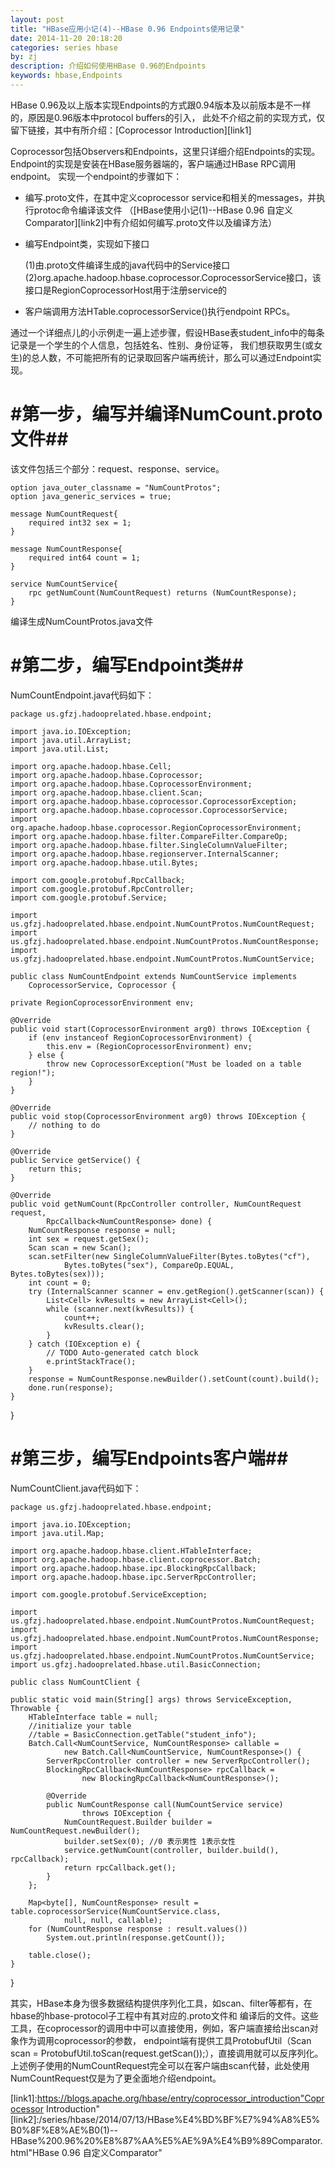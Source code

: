 ```yaml
---
layout: post
title: "HBase应用小记(4)--HBase 0.96 Endpoints使用记录"
date: 2014-11-20 20:18:20
categories: series hbase
by: zj
description: 介绍如何使用HBase 0.96的Endpoints
keywords: hbase,Endpoints
---
```

HBase 0.96及以上版本实现Endpoints的方式跟0.94版本及以前版本是不一样的，原因是0.96版本中protocol buffers的引入，
此处不介绍之前的实现方式，仅留下链接，其中有所介绍：[Coprocessor Introduction][link1]

Coprocessor包括Observers和Endpoints，这里只详细介绍Endpoints的实现。Endpoint的实现是安装在HBase服务器端的，客户端通过HBase RPC调用endpoint。
实现一个endpoint的步骤如下：

* 编写.proto文件，在其中定义coprocessor service和相关的messages，并执行protoc命令编译该文件
（[HBase使用小记(1)--HBase 0.96 自定义Comparator][link2]中有介绍如何编写.proto文件以及编译方法）

* 编写Endpoint类，实现如下接口

	(1)由.proto文件编译生成的java代码中的Service接口
	(2)org.apache.hadoop.hbase.coprocessor.CoprocessorService接口，该接口是RegionCoprocessorHost用于注册service的
	
* 客户端调用方法HTable.coprocessorService()执行endpoint RPCs。

通过一个详细点儿的小示例走一遍上述步骤，假设HBase表student_info中的每条记录是一个学生的个人信息，包括姓名、性别、身份证等，
我们想获取男生(或女生)的总人数，不可能把所有的记录取回客户端再统计，那么可以通过Endpoint实现。

#  #第一步，编写并编译NumCount.proto文件##

该文件包括三个部分：request、response、service。

	option java_outer_classname = "NumCountProtos";
	option java_generic_services = true;
	
	message NumCountRequest{
		required int32 sex = 1;
	}
	
	message NumCountResponse{
		required int64 count = 1;
	}
	
	service NumCountService{
		rpc getNumCount(NumCountRequest) returns (NumCountResponse);
	}
	
编译生成NumCountProtos.java文件
	
#  #第二步，编写Endpoint类##

NumCountEndpoint.java代码如下：

	package us.gfzj.hadooprelated.hbase.endpoint;
	
	import java.io.IOException;
	import java.util.ArrayList;
	import java.util.List;
	
	import org.apache.hadoop.hbase.Cell;
	import org.apache.hadoop.hbase.Coprocessor;
	import org.apache.hadoop.hbase.CoprocessorEnvironment;
	import org.apache.hadoop.hbase.client.Scan;
	import org.apache.hadoop.hbase.coprocessor.CoprocessorException;
	import org.apache.hadoop.hbase.coprocessor.CoprocessorService;
	import org.apache.hadoop.hbase.coprocessor.RegionCoprocessorEnvironment;
	import org.apache.hadoop.hbase.filter.CompareFilter.CompareOp;
	import org.apache.hadoop.hbase.filter.SingleColumnValueFilter;
	import org.apache.hadoop.hbase.regionserver.InternalScanner;
	import org.apache.hadoop.hbase.util.Bytes;
	
	import com.google.protobuf.RpcCallback;
	import com.google.protobuf.RpcController;
	import com.google.protobuf.Service;
	
	import us.gfzj.hadooprelated.hbase.endpoint.NumCountProtos.NumCountRequest;
	import us.gfzj.hadooprelated.hbase.endpoint.NumCountProtos.NumCountResponse;
	import us.gfzj.hadooprelated.hbase.endpoint.NumCountProtos.NumCountService;

	public class NumCountEndpoint extends NumCountService implements
		CoprocessorService, Coprocessor {

	private RegionCoprocessorEnvironment env;

	@Override
	public void start(CoprocessorEnvironment arg0) throws IOException {
		if (env instanceof RegionCoprocessorEnvironment) {
			this.env = (RegionCoprocessorEnvironment) env;
		} else {
			throw new CoprocessorException("Must be loaded on a table region!");
		}
	}

	@Override
	public void stop(CoprocessorEnvironment arg0) throws IOException {
		// nothing to do
	}

	@Override
	public Service getService() {
		return this;
	}

	@Override
	public void getNumCount(RpcController controller, NumCountRequest request,
			RpcCallback<NumCountResponse> done) {
		NumCountResponse response = null;
		int sex = request.getSex();
		Scan scan = new Scan();
		scan.setFilter(new SingleColumnValueFilter(Bytes.toBytes("cf"), 
				Bytes.toBytes("sex"), CompareOp.EQUAL, Bytes.toBytes(sex)));
		int count = 0;
		try (InternalScanner scanner = env.getRegion().getScanner(scan)) {
			List<Cell> kvResults = new ArrayList<Cell>();
			while (scanner.next(kvResults)) {
				count++;
				kvResults.clear();
			}
		} catch (IOException e) {
			// TODO Auto-generated catch block
			e.printStackTrace();
		}
		response = NumCountResponse.newBuilder().setCount(count).build();
		done.run(response);
	}

}

#  #第三步，编写Endpoints客户端##

NumCountClient.java代码如下：

	package us.gfzj.hadooprelated.hbase.endpoint;
	
	import java.io.IOException;
	import java.util.Map;
	
	import org.apache.hadoop.hbase.client.HTableInterface;
	import org.apache.hadoop.hbase.client.coprocessor.Batch;
	import org.apache.hadoop.hbase.ipc.BlockingRpcCallback;
	import org.apache.hadoop.hbase.ipc.ServerRpcController;

	import com.google.protobuf.ServiceException;

	import us.gfzj.hadooprelated.hbase.endpoint.NumCountProtos.NumCountRequest;
	import us.gfzj.hadooprelated.hbase.endpoint.NumCountProtos.NumCountResponse;
	import us.gfzj.hadooprelated.hbase.endpoint.NumCountProtos.NumCountService;
	import us.gfzj.hadooprelated.hbase.util.BasicConnection;

	public class NumCountClient {
	
	public static void main(String[] args) throws ServiceException, Throwable {
		HTableInterface table = null;
		//initialize your table 
		//table = BasicConnection.getTable("student_info");
		Batch.Call<NumCountService, NumCountResponse> callable = 
				new Batch.Call<NumCountService, NumCountResponse>() {
			ServerRpcController controller = new ServerRpcController();
			BlockingRpcCallback<NumCountResponse> rpcCallback = 
					new BlockingRpcCallback<NumCountResponse>();

			@Override
			public NumCountResponse call(NumCountService service)
					throws IOException {
				NumCountRequest.Builder builder = NumCountRequest.newBuilder();
				builder.setSex(0); //0 表示男性 1表示女性
				service.getNumCount(controller, builder.build(), rpcCallback);
				return rpcCallback.get();
			}
		};
		
		Map<byte[], NumCountResponse> result = table.coprocessorService(NumCountService.class, 
				null, null, callable);
		for (NumCountResponse response : result.values())
			System.out.println(response.getCount());
		
		table.close();
	}
}

其实，HBase本身为很多数据结构提供序列化工具，如scan、filter等都有，在hbase的hbase-protocol子工程中有其对应的.proto文件和
编译后的文件。这些工具，在coprocessor的调用中中可以直接使用，例如，客户端直接给出scan对象作为调用coprocessor的参数，
endpoint端有提供工具ProtobufUtil（Scan scan = ProtobufUtil.toScan(request.getScan());），直接调用就可以反序列化。
上述例子使用的NumCountRequest完全可以在客户端由scan代替，此处使用NumCountRequest仅是为了更全面地介绍endpoint。

[link1]:https://blogs.apache.org/hbase/entry/coprocessor_introduction"Coprocessor Introduction"
[link2]:/series/hbase/2014/07/13/HBase%E4%BD%BF%E7%94%A8%E5%B0%8F%E8%AE%B0(1)--HBase%200.96%20%E8%87%AA%E5%AE%9A%E4%B9%89Comparator.html"HBase 0.96 自定义Comparator"

